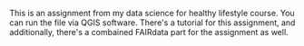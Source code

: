 This is an assignment from my data science for healthy lifestyle course. You can run the file via QGIS software. There's a tutorial for this assignment, and additionally, there's a combained FAIRdata part for the assignment as well. 
